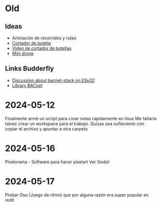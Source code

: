 # Old

## Ideas
- Animación de recorridos y rutas
- [Cortador de botella](https://www.instructables.com/DIY-Automated-Glass-Bottle-Cutter/?utm_source=newsletter&utm_medium=email) 
- [Video de cortador de botellas](https://www.youtube.com/watch?v=Gdn8ix2_LdE&t=607s)
- [Mini drone](https://www.instructables.com/Make-a-Tiny-Arduino-Drone-With-FPV-Camera/?utm_source=newsletter&utm_medium=email) 

## Links Budderfly
- [Discussion about bacnet-stack on ESp32](https://github.com/bacnet-stack/bacnet-stack/issues/196)
- [Library BACnet](https://github.com/bacnet-stack/bacnet-stack)

# 2024-05-12
Finalmente armé un script para crear notas rapidamente en linux
Me faltaría talvez crear un workspace para el trabajo. Quizas sea sufieciente con copiar el archivo y apuntar a otra carpeta

# 2024-05-16
Pixelorama - Software para hacer pixelart
Ver Godot

# 2024-05-17
Probar Osu (Juego de ritmo) que por alguna razón era super popular en redit
